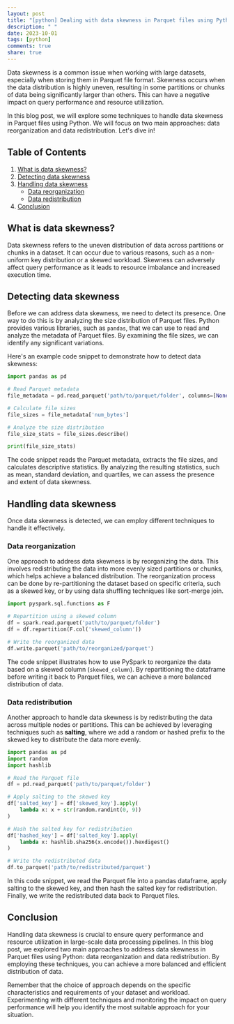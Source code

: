 ```yaml
---
layout: post
title: "[python] Dealing with data skewness in Parquet files using Python"
description: " "
date: 2023-10-01
tags: [python]
comments: true
share: true
---
```


Data skewness is a common issue when working with large datasets, especially when storing them in Parquet file format. Skewness occurs when the data distribution is highly uneven, resulting in some partitions or chunks of data being significantly larger than others. This can have a negative impact on query performance and resource utilization.

In this blog post, we will explore some techniques to handle data skewness in Parquet files using Python. We will focus on two main approaches: data reorganization and data redistribution. Let's dive in!

## Table of Contents

1. [What is data skewness?](#what-is-data-skewness)
2. [Detecting data skewness](#detecting-data-skewness)
3. [Handling data skewness](#handling-data-skewness)
   - [Data reorganization](#data-reorganization)
   - [Data redistribution](#data-redistribution)
4. [Conclusion](#conclusion)

## What is data skewness?

Data skewness refers to the uneven distribution of data across partitions or chunks in a dataset. It can occur due to various reasons, such as a non-uniform key distribution or a skewed workload. Skewness can adversely affect query performance as it leads to resource imbalance and increased execution time.

## Detecting data skewness

Before we can address data skewness, we need to detect its presence. One way to do this is by analyzing the size distribution of Parquet files. Python provides various libraries, such as `pandas`, that we can use to read and analyze the metadata of Parquet files. By examining the file sizes, we can identify any significant variations.

Here's an example code snippet to demonstrate how to detect data skewness:

```python
import pandas as pd

# Read Parquet metadata
file_metadata = pd.read_parquet('path/to/parquet/folder', columns=[None])

# Calculate file sizes
file_sizes = file_metadata['num_bytes']

# Analyze the size distribution
file_size_stats = file_sizes.describe()

print(file_size_stats)
```

The code snippet reads the Parquet metadata, extracts the file sizes, and calculates descriptive statistics. By analyzing the resulting statistics, such as mean, standard deviation, and quartiles, we can assess the presence and extent of data skewness.

## Handling data skewness

Once data skewness is detected, we can employ different techniques to handle it effectively.

### Data reorganization

One approach to address data skewness is by reorganizing the data. This involves redistributing the data into more evenly sized partitions or chunks, which helps achieve a balanced distribution. The reorganization process can be done by re-partitioning the dataset based on specific criteria, such as a skewed key, or by using data shuffling techniques like sort-merge join.

```python
import pyspark.sql.functions as F

# Repartition using a skewed column
df = spark.read.parquet('path/to/parquet/folder')
df = df.repartition(F.col('skewed_column'))

# Write the reorganized data
df.write.parquet('path/to/reorganized/parquet')
```

The code snippet illustrates how to use PySpark to reorganize the data based on a skewed column (`skewed_column`). By repartitioning the dataframe before writing it back to Parquet files, we can achieve a more balanced distribution of data.

### Data redistribution

Another approach to handle data skewness is by redistributing the data across multiple nodes or partitions. This can be achieved by leveraging techniques such as **salting**, where we add a random or hashed prefix to the skewed key to distribute the data more evenly.

```python
import pandas as pd
import random
import hashlib

# Read the Parquet file
df = pd.read_parquet('path/to/parquet/folder')

# Apply salting to the skewed key
df['salted_key'] = df['skewed_key'].apply(
    lambda x: x + str(random.randint(0, 9))
)

# Hash the salted key for redistribution
df['hashed_key'] = df['salted_key'].apply(
    lambda x: hashlib.sha256(x.encode()).hexdigest()
)

# Write the redistributed data
df.to_parquet('path/to/redistributed/parquet')
```

In this code snippet, we read the Parquet file into a pandas dataframe, apply salting to the skewed key, and then hash the salted key for redistribution. Finally, we write the redistributed data back to Parquet files.

## Conclusion

Handling data skewness is crucial to ensure query performance and resource utilization in large-scale data processing pipelines. In this blog post, we explored two main approaches to address data skewness in Parquet files using Python: data reorganization and data redistribution. By employing these techniques, you can achieve a more balanced and efficient distribution of data.

Remember that the choice of approach depends on the specific characteristics and requirements of your dataset and workload. Experimenting with different techniques and monitoring the impact on query performance will help you identify the most suitable approach for your situation.